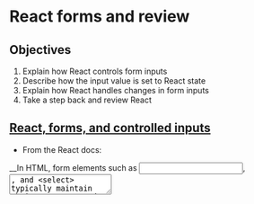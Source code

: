 # React forms and review

## Objectives

1. Explain how React controls form inputs
2. Describe how the input value is set to React state
3. Explain how React handles changes in form inputs
4. Take a step back and review React

## [React, forms, and controlled inputs](https://facebook.github.io/react/docs/forms.html)

- From the React docs:

__In HTML, form elements such as <input>, <textarea>, and <select> typically maintain their own state and update it based on user input. In React, mutable state is typically kept in the state property of components, and only updated with setState().

We can combine the two by making the React state be the "single source of truth". Then the React component that renders a form also controls what happens in that form on subsequent user input. An input form element whose value is controlled by React in this way is called a "controlled component".__

- Normally, we would use built in DOM methods, like `document.querySelector()` to retrieve the values of form inputs. React is now going to take over the control of our input.

- There are a few pieces of this process:
  1. The form input's value will be set to a portion of the component's state
  2. The form input will have an `onChange` event handler
  3. The `onChange` event handler will set the state of the input to the new value of the input

- Note that the form itself also has an `onSubmit` event handler. This is so we can prevent the form from actually submitting if the user hits enter on the input box.

## [Uncontrolled form inputs](https://facebook.github.io/react/docs/uncontrolled-components.html)

- React also enables us to control form inputs ourselves using somethings called `ref`s. Take a peak at the documentation if you're curious. We can always use controlled inputs.
